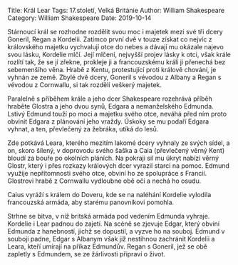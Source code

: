 Title: Král Lear
Tags: 17.století, Velká Británie
Author: William Shakespeare
Category: William Shakespeare
Date: 2019-10-14

Stárnoucí král se rozhodne rozdělit svou moc i majetek mezi své tři dcery Goneril, Regan a Kordelii. Zatímco první dvě v touze získat co nejvíc z královského majetku vychvalují otce do nebes a dávají mu okázale najevo svou lásku, Kordelie mlčí. Její mlčení, nejvyšší projev lásky k otci, však krále rozlítí tak, že se jí zřekne, prokleje ji a francouzskému králi ji přenechá bez sebemenšího věna. Hrabě z Kentu, protestující proti králově chování, je vyhnán ze země. Zbylé dvě dcery, Goneril s vévodou z Albany a Regan s vévodou z Cornwallu, si tak rozdělí veškerý majetek.

Paralelně s příběhem krále a jeho dcer Shakespeare rozehrává příběh hraběte Glostra a jeho dvou synů, Edgara a nemanželského Edmunda. Lstivý Edmund touží po moci a majetku svého otce, neváhá před ním proto obvinit Edgara z plánování jeho vraždy. Úskoky se mu podaří Edgara vyhnat, a ten, převlečený za žebráka, utíká do lesů.

Zde potkává Leara, kterého mezitím lakomé dcery vyhnaly ze svých sídel, a on, skoro šílený, v doprovodu svého šaška a Caia (převlečený věrný Kent) bloudí za bouře po okolních pláních. Na pokraji sil mu úkryt nabízí věrný Glostr, který i přes rozkazy králových dcer vyrazil starci na pomoc. Edmund využije nepřítomnosti svého otce, obviní ho ze spolupráce s Francií. Glostrovi hrabě z Cornwallu vydloubne obě oči a nechá ho osudu.

Caius vyráží s králem do Doveru, kde se na naléhání Kordelie vylodila francouzská armáda, aby starému panovníkovi pomohla.

Strhne se bitva, v níž britská armáda pod vedením Edmunda vyhraje. Kordelie i Lear padnou do zajetí. Na scéně se zjevuje Edgar, který obviní Edmunda z hanebností, jichž se dopustil, a vyzve ho na souboj. Edmund v souboji padne, Edgar s Albanym však již nestihnou zachránit Kordelii a Leara, kteří umírají na příkaz Edmundův. Regan s Goneril, jež se obě zapletly s Edmundem, se ze žárlivosti připraví o život.

